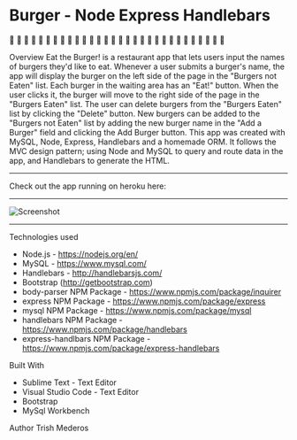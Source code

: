 # Burger - Node Express Handlebars

:hamburger: :hamburger: :hamburger: :hamburger: :hamburger: :hamburger: :hamburger: :hamburger: :hamburger: :hamburger: :hamburger: :hamburger: :hamburger: :hamburger: :hamburger: :hamburger: :hamburger: :hamburger: :hamburger: :hamburger: :hamburger: :hamburger: :hamburger: :hamburger: :hamburger: :hamburger: :hamburger: :hamburger: :hamburger: :hamburger:

Overview
Eat the Burger! is a restaurant app that lets users input the names of burgers they'd like to eat. Whenever a user submits a burger's name, the app will display the burger on the left side of the page in the "Burgers not Eaten" list. Each burger in the waiting area has an "Eat!" button. When the user clicks it, the burger will move to the right side of the page in the "Burgers Eaten" list. The user can delete burgers from the "Burgers Eaten" list by clicking the "Delete" button. New burgers can be added to the "Burgers not Eaten" list by adding the new burger name in the "Add a Burger" field and clicking the Add Burger button. This app was created with MySQL, Node, Express, Handlebars and a homemade ORM. It follows the MVC design pattern; using Node and MySQL to query and route data in the app, and Handlebars to generate the HTML.

---
Check out the app running on heroku here: 

---
![Screenshot](/images/logo.png)

---
Technologies used
* Node.js - https://nodejs.org/en/
* MySQL - https://www.mysql.com/
* Handlebars - http://handlebarsjs.com/
* Bootstrap (http://getbootstrap.com)
* body-parser NPM Package - https://www.npmjs.com/package/inquirer
* express NPM Package - https://www.npmjs.com/package/express
* mysql NPM Package - https://www.npmjs.com/package/mysql
* handlebars NPM Package - https://www.npmjs.com/package/handlebars
* express-handlbars NPM Package - https://www.npmjs.com/package/express-handlebars

Built With
* Sublime Text - Text Editor
* Visual Studio Code - Text Editor
* Bootstrap
* MySql Workbench

Author
Trish Mederos
